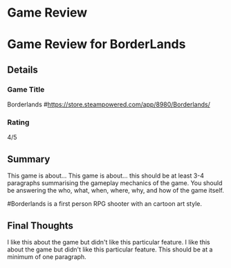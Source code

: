 # Game Review
# Game Review for BorderLands

## Details

### Game Title
Borderlands
#https://store.steampowered.com/app/8980/Borderlands/
### Rating
4/5
## Summary
This game is about...
This game is about... this should be at least 3-4 paragraphs summarising the gameplay mechanics of the game. You should be answering the who, what, when, where, why, and how of the game itself.

#Borderlands is a first person RPG shooter with an cartoon art style. 


## Final Thoughts
I like this about the game but didn't like this particular feature.
I like this about the game but didn't like this particular feature. This should be at a minimum of one paragraph.
